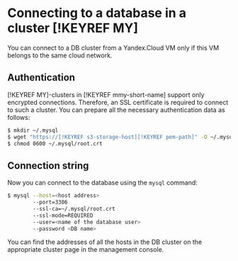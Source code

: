 # Connecting to a database in a cluster [!KEYREF MY]

You can connect to a DB cluster from a Yandex.Cloud VM only if this VM belongs to the same cloud network.

## Authentication

[!KEYREF MY]-clusters in [!KEYREF mmy-short-name] support only encrypted connections. Therefore, an SSL certificate is required to connect to such a cluster. You can prepare all the necessary authentication data as follows:

```bash
$ mkdir ~/.mysql
$ wget "https://[!KEYREF s3-storage-host][!KEYREF pem-path]" -O ~/.mysql/root.crt
$ chmod 0600 ~/.mysql/root.crt
```

## Connection string

Now you can connect to the database using the `mysql` command:

```bash
$ mysql --host=<host address>
        --port=3306
        --ssl-ca=~/.mysql/root.crt
        --ssl-mode=REQUIRED
        --user=<name of the database user>
        --password <DB name>
```

You can find the addresses of all the hosts in the DB cluster on the appropriate cluster page in the management console.

